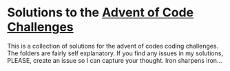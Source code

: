 # Solutions to the [Advent of Code Challenges](http://adventofcode.com/)
This is a collection of solutions for the advent of codes coding challenges. The folders are fairly self explanatory. If you find any issues in my solutions, PLEASE, create an issue so I can capture your thought. Iron sharpens iron...
